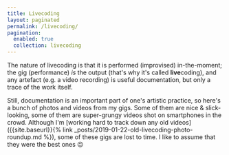 ```yaml
---
title: Livecoding
layout: paginated
permalink: /livecoding/
pagination:
  enabled: true
  collection: livecoding
---
```


The nature of livecoding is that it is performed (improvised) in-the-moment; the
gig (performance) _is_ the output (that's why it's called **live**coding), and
any artefact (e.g. a video recording) is useful documentation, but only a trace
of the work itself.

Still, documentation is an important part of one's artistic practice, so here's
a bunch of photos and videos from my gigs. Some of them are nice &
slick-looking, some of them are super-grungy videos shot on smartphones in the
crowd. Although I'm [working hard to track down any old
videos]({{site.baseurl}}{% link
_posts/2019-01-22-old-livecoding-photo-roundup.md %}), some of these gigs are
lost to time. I like to assume that they were the best ones 😉
